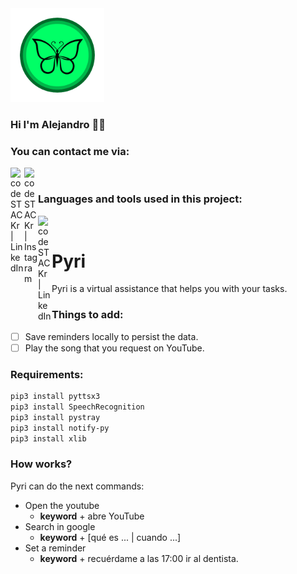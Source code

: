 <img src="./assets/image/icon.png" width="150">

### Hi I'm Alejandro :man_technologist:

### You can contact me via:

[<img align="left" alt="codeSTACKr | LinkedIn" width="22px" src="https://cdn.jsdelivr.net/npm/simple-icons@v3/icons/linkedin.svg" />][linkedin]
[<img align="left" alt="codeSTACKr | Instagram" width="22px" src="https://cdn.jsdelivr.net/npm/simple-icons@v3/icons/instagram.svg" />][instagram]

<br/>

### Languages and tools used in this project:

<img align="left" alt="codeSTACKr | LinkedIn" width="22px" src="https://cdn.jsdelivr.net/npm/simple-icons@3.13.0/icons/python.svg" />

<br />

# Pyri

Pyri is a virtual assistance that helps you with your tasks.

### Things to add:

- [ ] Save reminders locally to persist the data. 
- [ ] Play the song that you request on YouTube.

### Requirements:

```bash
pip3 install pyttsx3
pip3 install SpeechRecognition
pip3 install pystray
pip3 install notify-py
pip3 install xlib
```

### How works?
Pyri can do the next commands:
- Open the youtube
  - **keyword** + abre YouTube
- Search in google
  - **keyword** + [qué es ... | cuando ...]
- Set a reminder
  - **keyword** + recuérdame a las 17:00 ir al dentista.

[instagram]: https://instagram.com/alevidalsanchez
[linkedin]: https://linkedin.com/in/alejandro-vidal-sanchez